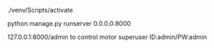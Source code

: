 ./venv/Scripts/activate

python manage.py runserver 0.0.0.0:8000





127.0.0.1:8000/admin to control motor
superuser ID:admin/PW:admin
